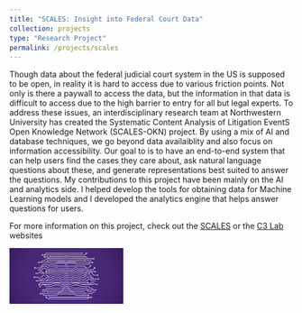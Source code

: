 ```yaml
---
title: "SCALES: Insight into Federal Court Data"
collection: projects
type: "Research Project"
permalink: /projects/scales
---
```


Though data about the federal judicial court system in the US is supposed to be open, in reality it is hard to access due to various friction points. Not only is there a paywall to access the data, but the information in that data is difficult to access due to the high barrier to entry for all but legal experts. 
To address these issues, an interdisciplinary research team at Northwestern University has created the Systematic Content Analysis of Litigation EventS Open Knowledge Network (SCALES-OKN) project. By using a mix of AI and database techniques, we go beyond data availaiblity and also focus on information accessibility. Our goal to is to have an end-to-end system that can help users find the cases they care about, ask natural language questions about these, and generate representations best suited to answer the questions.
My contributions to this project have been mainly on the AI and analytics side. I helped develop the tools for obtaining data for Machine Learning models and I developed the analytics engine that helps answer questions for users.

For more information on this project, check out the <a href="https://scales-okn.org/" target="_blank">SCALES</a> or the <a href="https://sites.northwestern.edu/c3lab/" target="_blank">C3 Lab</a> websites

<img src='/images/scales_logo.jpg' width="40%">